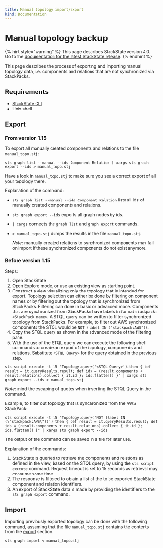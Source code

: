 ```yaml
---
title: Manual topology import/export
kind: Documentation
---
```


# Manual topology backup

{% hint style="warning" %}
This page describes StackState version 4.0.<br />Go to the [documentation for the latest StackState release](https://docs.stackstate.com/).
{% endhint %}

This page describes the process of exporting and importing manual topology data, i.e. components and relations that are not synchronized via StackPacks.

## Requirements

* [StackState CLI](../cli.md)
* Unix shell

## Export

### From version 1.15

To export all manually created components and relations to the file `manual_topo.stj`:

```text
sts graph list --manual --ids Component Relation | xargs sts graph export --ids > manual_topo.stj
```

Have a look in `manual_topo.stj` to make sure you see a correct export of all your topology there.

Explanation of the command:

* `sts graph list --manual --ids Component Relation` lists all ids of manually created components and relations.
* `sts graph export --ids` exports all graph nodes by ids. 
* `| xargs` connects the `graph list` and `graph export` commands.
* `> manual_topo.stj` dumps the results in the file `manual_topo.stj`.

  _Note_: manually created relations to synchronized components may fail on import if these synchronized components do not exist anymore.

### Before version 1.15

Steps:

1. Open StackState
2. Open Explore mode, or use an existing view as starting point.
3. Construct a view visualizing only the topology that is intended for export. Topology selection can either be done by filtering on component names or by filtering out the topology that is synchronized from StackPacks. Filtering can done in basic or advanced mode. Components that are synchronized from StackPacks have labels in format `stackpack:<StackPack name>`. A STQL query can be written to filter synchronized topology from StackPacks. For example, to filter out AWS synchronized components the STQL would be `NOT (label IN ("stackpack:AWS"))`.
4. Copy the STQL query as shown in the advanced mode of the filtering pane.
5. With the use of the STQL query we can execute the following shell commands to create an export of the topology, components and relations. Substitute `<STQL Query>` for the query obtained in the previous step.

```text
sts script execute -t 15 "Topology.query('<STQL Query>').then { def result = it.queryResults.result; def ids = (result.components + result.relations).collect { it.id }; ids.flatten() }" | xargs sts graph export --ids > manual_topo.stj
```

_Note_: mind the escaping of quotes when inserting the STQL Query in the command.

Example, to filter out topology that is synchronized from the AWS StackPack:

```text
sts script execute -t 15 "Topology.query('NOT (label IN (\"stackpack:AWS\"))').then { def result = it.queryResults.result; def ids = (result.components + result.relations).collect { it.id }; ids.flatten() }" | xargs sts graph export --ids
```

The output of the command can be saved in a file for later use.

Explanation of the commands:

1. StackState is queried to retrieve the components and relations as defined in the view, based on the STQL query, by using the `sts script execute` command. Request timeout is set to 15 seconds as retrieval may consume some time.
2. The response is filtered to obtain a list of the to be exported StackState component and relation identifiers.
3. An export of StackState data is made by providing the identifiers to the `sts graph export` command.

## Import

Importing previously exported topology can be done with the following command, assuming that the file `manual_topo.stj` contains the contents from the [export](manual_topology.md#export) section.

```text
sts graph import < manual_topo.stj
```

